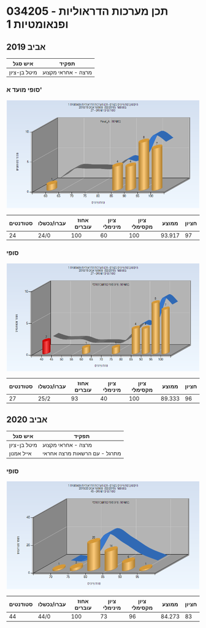 # 034205 - תכן מערכות הדראוליות ופנאומטיות 1

## אביב 2019

| איש סגל | תפקיד |
| ---- | ---- |
| מיטל בן-ציון | מרצה - אחראי מקצוע |

### סופי מועד א'

![201802 Final_A](201802/Final_A.png)

| סטודנטים | עברו/נכשלו | אחוז עוברים | ציון מינימלי | ציון מקסימלי | ממוצע | חציון |
| ---- | ---- | ---- | ---- | ---- | ---- | ---- |
| 24 | 24/0 | 100 | 60 | 100 | 93.917 | 97 |

### סופי

![201802 Finals](201802/Finals.png)

| סטודנטים | עברו/נכשלו | אחוז עוברים | ציון מינימלי | ציון מקסימלי | ממוצע | חציון |
| ---- | ---- | ---- | ---- | ---- | ---- | ---- |
| 27 | 25/2 | 93 | 40 | 100 | 89.333 | 96 |

## אביב 2020

| איש סגל | תפקיד |
| ---- | ---- |
| מיטל בן-ציון | מרצה - אחראי מקצוע |
| אייל אמנון | מתרגל - עם הרשאות מרצה אחראי |

### סופי

![201902 Finals](201902/Finals.png)

| סטודנטים | עברו/נכשלו | אחוז עוברים | ציון מינימלי | ציון מקסימלי | ממוצע | חציון |
| ---- | ---- | ---- | ---- | ---- | ---- | ---- |
| 44 | 44/0 | 100 | 73 | 96 | 84.273 | 83 |

